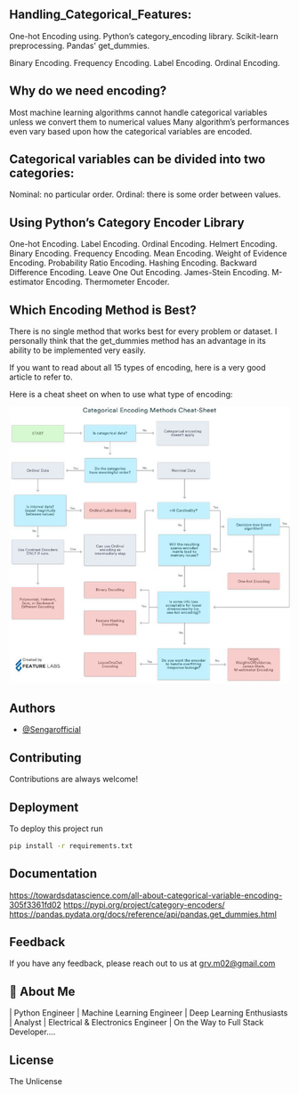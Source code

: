 ## Handling_Categorical_Features:
One-hot Encoding using.
Python’s category_encoding library.
Scikit-learn preprocessing.
Pandas' get_dummies.

Binary Encoding.
Frequency Encoding.
Label Encoding.
Ordinal Encoding.

## Why do we need encoding?

Most machine learning algorithms cannot handle categorical variables unless we convert them to numerical values
Many algorithm’s performances even vary based upon how the categorical variables are encoded.

## Categorical variables can be divided into two categories:

Nominal: no particular order.
Ordinal: there is some order between values.

## Using Python’s Category Encoder Library

One-hot Encoding.
Label Encoding.
Ordinal Encoding.
Helmert Encoding.
Binary Encoding.
Frequency Encoding.
Mean Encoding.
Weight of Evidence Encoding.
Probability Ratio Encoding.
Hashing Encoding.
Backward Difference Encoding.
Leave One Out Encoding.
James-Stein Encoding.
M-estimator Encoding.
Thermometer Encoder.

## Which Encoding Method is Best?
 

There is no single method that works best for every problem or dataset. I personally think that the get_dummies method has an advantage in its ability to be implemented very easily.

If you want to read about all 15 types of encoding, here is a very good article to refer to.

Here is a cheat sheet on when to use what type of encoding:

![alt text](https://github.com/Sengarofficial/Handling_Categorical_Features/blob/master/garg_cat_variables_15.jpg)


## Authors

- [@Sengarofficial](https://www.github.com/Sengarofficial)


## Contributing

Contributions are always welcome!


## Deployment

To deploy this project run

```bash
pip install -r requirements.txt
```


## Documentation

https://towardsdatascience.com/all-about-categorical-variable-encoding-305f3361fd02
https://pypi.org/project/category-encoders/
https://pandas.pydata.org/docs/reference/api/pandas.get_dummies.html


## Feedback

If you have any feedback, please reach out to us at grv.m02@gmail.com


## 🚀 About Me
| Python Engineer | Machine Learning Engineer | Deep Learning Enthusiasts | Analyst | Electrical & Electronics Engineer | On the Way to Full Stack Developer....



## License 

The Unlicense 

 
 


